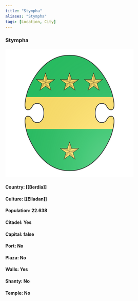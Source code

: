 ```yaml
---
title: "Stympha"
aliases: "Stympha"
tags: [Location, City]
---
```

### Stympha
![](attachment/06f64fe8d5c25473c1996e695960201f.svg)

#### Country: [[Berdia]]

#### Culture: [[Elladan]]

#### Population: 22.638

#### Citadel: Yes

#### Capital: false

#### Port: No

#### Plaza: No

#### Walls: Yes

#### Shanty: No

#### Temple: No

